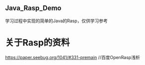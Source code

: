 ## Java_Rasp_Demo
学习过程中实现的简单的Java的Rasp，仅供学习参考

# 关于Rasp的资料
https://paper.seebug.org/1041/#331-premain   //百度OpenRasp浅析
